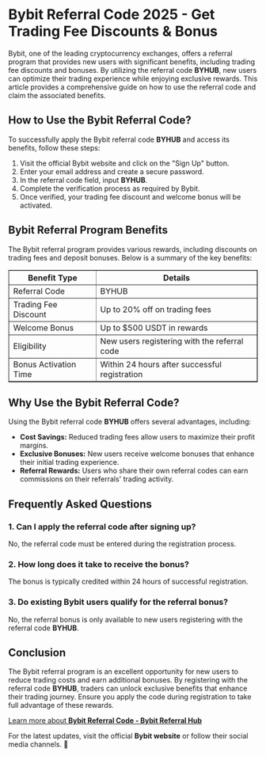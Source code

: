 <h1>Bybit Referral Code 2025 - Get Trading Fee Discounts & Bonus</h1>

<p>
  Bybit, one of the leading cryptocurrency exchanges, offers a referral program
  that provides new users with significant benefits, including trading fee
  discounts and bonuses. By utilizing the referral code <strong>BYHUB</strong>,
  new users can optimize their trading experience while enjoying exclusive
  rewards. This article provides a comprehensive guide on how to use the
  referral code and claim the associated benefits.
</p>

<h2>How to Use the Bybit Referral Code?</h2>
<p>
  To successfully apply the Bybit referral code <strong>BYHUB</strong> and
  access its benefits, follow these steps:
</p>
<ol>
  <li>Visit the official Bybit website and click on the "Sign Up" button.</li>
  <li>Enter your email address and create a secure password.</li>
  <li>In the referral code field, input <strong>BYHUB</strong>.</li>
  <li>Complete the verification process as required by Bybit.</li>
  <li>
    Once verified, your trading fee discount and welcome bonus will be
    activated.
  </li>
</ol>

<h2>Bybit Referral Program Benefits</h2>
<p>
  The Bybit referral program provides various rewards, including discounts on
  trading fees and deposit bonuses. Below is a summary of the key benefits:
</p>

<table border="1" cellspacing="0" cellpadding="5">
  <tr>
    <th>Benefit Type</th>
    <th>Details</th>
  </tr>
  <tr>
    <td>Referral Code</td>
    <td>BYHUB</td>
  </tr>
  <tr>
    <td>Trading Fee Discount</td>
    <td>Up to 20% off on trading fees</td>
  </tr>
  <tr>
    <td>Welcome Bonus</td>
    <td>Up to $500 USDT in rewards</td>
  </tr>
  <tr>
    <td>Eligibility</td>
    <td>New users registering with the referral code</td>
  </tr>
  <tr>
    <td>Bonus Activation Time</td>
    <td>Within 24 hours after successful registration</td>
  </tr>
</table>

<h2>Why Use the Bybit Referral Code?</h2>
<p>
  Using the Bybit referral code <strong>BYHUB</strong> offers several
  advantages, including:
</p>
<ul>
  <li>
    <strong>Cost Savings:</strong> Reduced trading fees allow users to maximize
    their profit margins.
  </li>
  <li>
    <strong>Exclusive Bonuses:</strong> New users receive welcome bonuses that
    enhance their initial trading experience.
  </li>
  <li>
    <strong>Referral Rewards:</strong> Users who share their own referral codes
    can earn commissions on their referrals' trading activity.
  </li>
</ul>

<h2>Frequently Asked Questions</h2>

<h3>1. Can I apply the referral code after signing up?</h3>
<p>No, the referral code must be entered during the registration process.</p>

<h3>2. How long does it take to receive the bonus?</h3>
<p>
  The bonus is typically credited within 24 hours of successful registration.
</p>

<h3>3. Do existing Bybit users qualify for the referral bonus?</h3>
<p>
  No, the referral bonus is only available to new users registering with the
  referral code <strong>BYHUB</strong>.
</p>

<h2>Conclusion</h2>
<p>
  The Bybit referral program is an excellent opportunity for new users to reduce
  trading costs and earn additional bonuses. By registering with the referral
  code <strong>BYHUB</strong>, traders can unlock exclusive benefits that
  enhance their trading journey. Ensure you apply the code during registration
  to take full advantage of these rewards.
</p>

<a href="https://github.com/CryptoReferralHub/Bybit-Referral-Hub" class="signup-link" target="_blank">
        Learn more about <strong>Bybit Referral Code - Bybit Referral Hub</strong>
  <i class="fas fa-user-plus"></i>
</a>

<p>
  For the latest updates, visit the official <strong>Bybit website</strong> or
  follow their social media channels. 🚀
</p>
